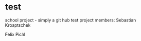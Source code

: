 # test
school project - simply a git hub test
project members:
Sebastian Kroaptschek

















Felix Pichl

